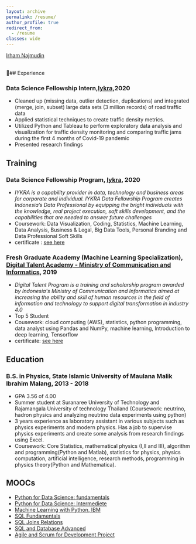 ```yaml
---
layout: archive
permalink: /resume/
author_profile: true
redirect_from:
  - /resume
classes: wide
---
```


<script type="text/javascript" src="https://platform.linkedin.com/badges/js/profile.js" async defer> window.open('https://platform.linkedin.com/badges/js/profile.js', '_blank');</script>

<div class="LI-profile-badge"  data-version="v1" data-size="medium" data-locale="fr_FR" data-type="horizontal" data-theme="light" data-vanity="irhamn"><a class="LI-simple-link" href='https://ch.linkedin.com/in/irhamn?trk=profile-badge'>Irham Najmudin</a></div>

<br>


📝## Experience
### Data Science Fellowship Intern,[Iykra](https://iykra.com/datafellowship/),2020
- Cleaned up (missing data, outlier detection, duplications) and integrated (merge, join, subset) large data sets (3 million records) of road traffic data
- Applied statistical techniques to create traffic density metrics.
- Utilized Python and Tableau to perform exploratory data analysis and visualization for traffic density monitoring and comparing traffic jams during the first 4 months of Covid-19 pandemic
- Presented research findings

## Training
### Data Science Fellowship Program, [Iykra](https://iykra.com/datafellowship/), 2020
- *IYKRA is a capability provider in data, technology and business areas for corporate and individual. IYKRA Data Fellowship Program creates Indonesia’s Data Professional by equipping the bright individuals with the knowledge, real project execution, soft skills development, and the capabilities that are needed to answer future challenges*
- Coursework: Data Visualization, Coding, Statistics, Machine Learning, Data Analysis, Business & Legal, Big Data Tools, Personal Branding and Data Professional Soft Skills
- certificate : [see here](https://drive.google.com/file/d/1quwZJ4jqWVPMMJRt5uxQ56awh0WG9UXQ/view?usp=sharing)

### Fresh Graduate Academy (Machine Learning Specialization), [Digital Talent Academy - Ministry of Communication and Informatics](https://digitalent.kominfo.go.id/pelatihan/FGA), 2019
- *Digital Talent Program is a training and scholarship program awarded by Indonesia's Ministry of Communication and Informatics aimed at increasing the ability and skill of human resources in the field of information and technology to support digital transformation in industry 4.0*
- Top 5 Student
- Cousework: cloud computing (AWS), statistics, python programming, data analyst using Pandas and NumPy, machine learning, Introduction to deep learning, Tensorflow
- certificate: [see here](https://drive.google.com/file/d/1cg0m7pKxROjQSrVeQTo4_0aKdHzpPjA3/view?usp=sharing)

## Education
### B.S. in Physics, State Islamic University of Maulana Malik Ibrahim Malang, 2013 - 2018
- GPA 3.56 of 4.00
- Summer student at Suranaree University of Technology and Rajamangala University of technology Thailand (Coursework: neutrino, hadron physics and analyzing neutrino data experiments using python)
- 3 years experience as laboratory assistant in various subjects such as physics experiments and modern physics. Has a job to supervise physics experiments and create some analysis from research findings using Excel.
- Coursework: Core Statistics, mathematical physics (I,II and III), algorithm and programming(Python and Matlab), statistics for physics, physics computation, artificial intelligence, research methods, programming in physics theory(Python and Mathematica).
  
## MOOCs
- [Python for Data Science: fundamentals](https://drive.google.com/file/d/1dsSVqrRYHC8jLCHkA9iNzHOwJoXfczQt/view?usp=sharing)
- [Python for Data Science: Intermediete](https://drive.google.com/file/d/1mIgsiVTIQFCKmNJW1IXDKm3C4ya78mJ8/view?usp=sharing)
- [Machine Learning with Python, IBM](https://courses.cognitiveclass.ai/certificates/1d7514d8524b441d91bd776a6d0fbd2f)
- [SQL Fundamentals](https://drive.google.com/file/d/1Cir-YHsHJ27DAKkOIP2oGhSdDmitT09C/view?usp=sharing)
- [SQL Joins Relations](https://drive.google.com/file/d/1aQAZzOUjl8F-5ccMptglPYzwA5BAkDK1/view?usp=sharing)
- [SQL and Database Advanced](https://drive.google.com/file/d/1iYfYd2aCnicN7pZenwORIl2Itp-bxQyJ/view?usp=sharing)
- [Agile and Scrum for Development Project](https://img-certificate.ruangguru.com/IRHAM83289W6GARW/CERT-LKKH3IBS.jpg)
